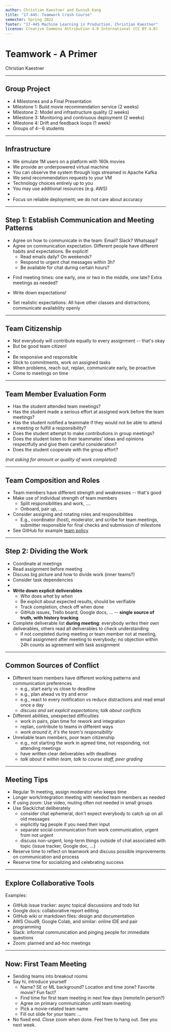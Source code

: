 ```yaml
---
author: Christian Kaestner and Eunsuk Kang
title: "17-445: Teamwork Crash Course"
semester: Spring 2022
footer: "17-445 Machine Learning in Production, Christian Kaestner"
license: Creative Commons Attribution 4.0 International (CC BY 4.0)
---
```


# Teamwork - A Primer 

Christian Kaestner


----

## Group Project

* 4 Milestones and a Final Presentation
* Milestone 1: Build movie recommendation service (2 weeks)
* Milestone 2: Model and infrastructure quality (2 weeks)
* Milestone 3: Monitoring and continuous deployment (2 weeks)
* Milestone 4: Drift and feedback loops (1 week)
* Groups of 4--6 students

----
## Infrastructure

* We simulate 1M users on a platform with 160k movies
* We provide an underpowered virtual machine
* You can observe the system through logs streamed in Apache Kafka
* We send recommendation requests to your VM
* Technology choices entirely up to you
* You may use additional resources (e.g. AWS)
*
* Focus on reliable deployment; we do not care about accuracy

----
## Step 1: Establish Communication and Meeting Patterns

* Agree on how to communicate in the team: Email? Slack? Whatsapp?
* Agree on communication expectation. Different people have different habits and expectations. Be explicit!
    * Read emails daily? On weekends?
    * Respond to urgent chat messages within 3h?
    * Be available for chat during certain hours?
+ Find meeting times: one early, one or two in the middle, one late? Extra meetings as needed?
+ Write down expectations!

+ Set realistic expectations:  All have other classes and distractions; communicate availability openly

----
## Team Citizenship

* Not everybody will contribute equally to every assignment -- that's okay
* But be good team citizen!
* 
* Be responsive and responsible
* Stick to commitments, work on assigned tasks
* When problems, reach out, replan, communicate early, be proactive
* Come to meetings on time


----
## Team Member Evaluation Form

* Has the student attended team meetings? 
* Has the student made a serious effort at assigned work before the team meetings? 
* Has the student notified a teammate if they would not be able to attend a meeting or fulfill a responsibility? 
* Does the student attempt to make contributions in group meetings? 
* Does the student listen to their teammates’ ideas and opinions respectfully and give them careful consideration? 
* Does the student cooperate with the group effort?

*(not asking for amount or quality of work completed)*

----
## Team Composition and Roles

* Team members have different strength and weaknesses -- that's good
* Make use of individual strength of team members
  * Split responsibilities and work, ....
  * Onboard, pair up, ...
* Consider assigning and rotating roles and responsibilities
    - E.g., coordinator (host), moderator, and scribe for team meetings, submitter responsible for final checks and submission of milestone
* See GitHub for example [team policy](https://github.com/ckaestne/seai/blob/F2020/other_material/team%20policy.pdf)

----
## Step 2: Dividing the Work

* Coordinate at meetings
* Read assignment before meeting
* Discuss big picture and how to divide work (inner teams?)
* Consider task dependencies
* 
* **Write down explicit deliverables**
    - *Who* does *what* by *when* 
    - Be explicit about expected results, should be verifiable 
    - Track completion, check off when done
    - GitHub issues, Trello board, Google docs, ... -- **single source of truth, with history tracking**
* Complete deliverable list **during meeting**: everybody writes their own deliverables, others read all deliverables to check understanding
    - if not completed during meeting or team member not at meeting, email assignment after meeting to everybody; no objection within 24h counts as agreement with task assignment

----
## Common Sources of Conflict

* Different team members have different working patterns and communication preferences
    - e.g., start early vs close to deadline
    - e.g., plan ahead vs try and error
    - e.g., react to every notification vs reduce distractions and read email once a day
    - *discuss and set explicit expectations; talk about conflicts*
* Different abilities, unexpected difficulties
    - work in pairs, plan time for rework and integration
    - replan, contribute to teams in different ways
    - *work around it, it's the team's responsibility*
* Unreliable team members, poor team citizenship
    - e.g., not starting the work in agreed time, not responding, not attending meetings
    - have written clear deliverables with deadlines
    - *talk about it within team, talk to course staff, peer grading*

----
## Meeting Tips

* Regular 1h meeting, assign moderator who keeps time
* Longer work/integration meeting with needed team members as needed
* If using zoom: Use video, muting often not needed in small groups
* Use Slack/chat deliberately
    - consider chat ephemeral, don't expect everybody to catch up on all old messages
    - explicitly tag people if you need their input
    - separate social communication from work communication, urgent from not urgent
    - discuss non-urgent, long-term things outside of chat associated with topic (issue tracker, Google doc, ...)
* Reserve time to reflect on teamwork and discuss possible improvements on communication and process
* Reserve time for socializing and celebrating success

----
## Explore Collaborative Tools

Examples:
* GitHub issue tracker: async topical discussions and todo list
* Google docs: collaborative report editing
* GitHub wiki or markdown files: design and documentation 
* AWS Cloud9, Google Colab, and similar: online IDE and pair programming
* Slack: informal communication and pinging people for immediate questions
* Zoom: planned and ad-hoc meetings

----
## Now: First Team Meeting

* Sending teams into breakout rooms
* Say hi, introduce yourself
    - Name? SE or ML background? Location and time zone? Favorite movie? Fun fact?
    - Find time for first team meeting in next few days (remote/in person?)
    - Agree on primary communication until team meeting
    - Pick a movie-related team name
    - Fill out slide for your team: ...
* No fixed end. Close zoom when done. Feel free to hang out. See you next week.
